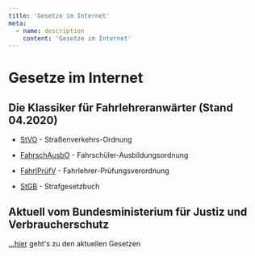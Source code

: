 ```yaml
---
title: 'Gesetze im Internet'
meta:
  - name: description
    content: 'Gesetze im Internet'
---
```


# Gesetze im Internet

## Die Klassiker für Fahrlehreranwärter (Stand 04.2020)

- <a href="/img/media/StVO.pdf" target="_blank">StVO</a> - Straßenverkehrs-Ordnung

- <a href="/img/media/FahrschAusbO.pdf" target="_blank">FahrschAusbO</a> - Fahrschüler-Ausbildungsordnung

- <a href="/img/media/FahrlPrüfV.pdf" target="_blank">FahrlPrüfV</a> - Fahrlehrer-Prüfungsverordnung

- <a href="/img/media/StGB.pdf" target="_blank">StGB</a> - Strafgesetzbuch


## Aktuell vom Bundesministerium für Justiz und Verbraucherschutz

<a href="https://www.gesetze-im-internet.de/index.html" target="_blank">...hier</a> geht's zu den aktuellen Gesetzen